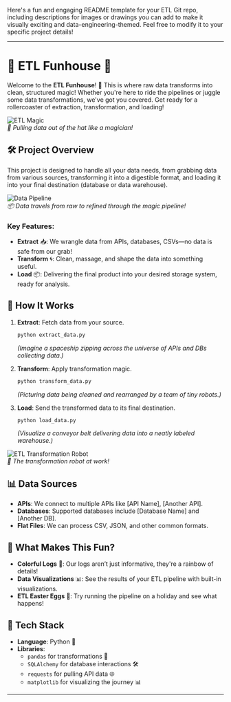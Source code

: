 Here's a fun and engaging README template for your ETL Git repo, including descriptions for images or drawings you can add to make it visually exciting and data-engineering-themed. Feel free to modify it to your specific project details!

---

# 🚀 ETL Funhouse 🎡

Welcome to the **ETL Funhouse**! 🎉 This is where raw data transforms into clean, structured magic! Whether you're here to ride the pipelines or juggle some data transformations, we've got you covered. Get ready for a rollercoaster of extraction, transformation, and loading!

![ETL Magic](https://example.com/etl_magic_image)  
_🎩 Pulling data out of the hat like a magician!_

## 🛠️ Project Overview

This project is designed to handle all your data needs, from grabbing data from various sources, transforming it into a digestible format, and loading it into your final destination (database or data warehouse).

![Data Pipeline](https://example.com/data_pipeline_image)  
_📦 Data travels from raw to refined through the magic pipeline!_

### Key Features:

- **Extract** 📥: We wrangle data from APIs, databases, CSVs—no data is safe from our grab!
- **Transform** 🌀: Clean, massage, and shape the data into something useful.
- **Load** 📦: Delivering the final product into your desired storage system, ready for analysis.

## 🧰 How It Works

1. **Extract**: Fetch data from your source.

   ```bash
   python extract_data.py
   ```

   _(Imagine a spaceship zipping across the universe of APIs and DBs collecting data.)_

2. **Transform**: Apply transformation magic.

   ```bash
   python transform_data.py
   ```

   _(Picturing data being cleaned and rearranged by a team of tiny robots.)_

3. **Load**: Send the transformed data to its final destination.
   ```bash
   python load_data.py
   ```
   _(Visualize a conveyor belt delivering data into a neatly labeled warehouse.)_

![ETL Transformation Robot](https://example.com/etl_robot_image)  
_🤖 The transformation robot at work!_

## 📊 Data Sources

- **APIs**: We connect to multiple APIs like [API Name], [Another API].
- **Databases**: Supported databases include [Database Name] and [Another DB].
- **Flat Files**: We can process CSV, JSON, and other common formats.

## 🎉 What Makes This Fun?

- **Colorful Logs** 🎨: Our logs aren’t just informative, they're a rainbow of details!
- **Data Visualizations** 📊: See the results of your ETL pipeline with built-in visualizations.
- **ETL Easter Eggs** 🐣: Try running the pipeline on a holiday and see what happens!

## 🌟 Tech Stack

- **Language**: Python 🐍
- **Libraries**:
  - `pandas` for transformations 🐼
  - `SQLAlchemy` for database interactions 🛠️
  - `requests` for pulling API data 🌐
  - `matplotlib` for visualizing the journey 📊

---
